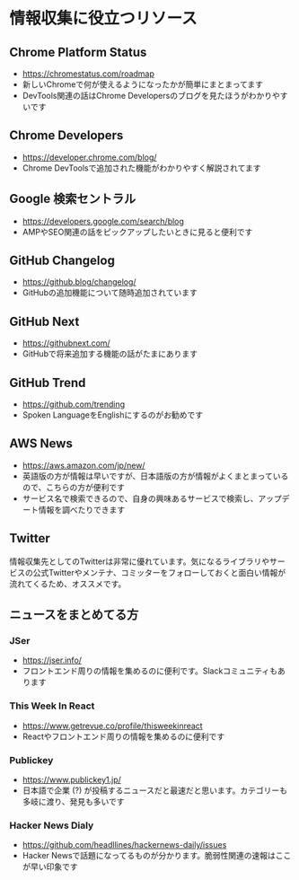 # 情報収集に役立つリソース
##  Chrome Platform Status
- https://chromestatus.com/roadmap
- 新しいChromeで何が使えるようになったかが簡単にまとまってます
- DevTools関連の話はChrome Developersのブログを見たほうがわかりやすいです

## Chrome Developers
- https://developer.chrome.com/blog/
- Chrome DevToolsで追加された機能がわかりやすく解説されてます

## Google 検索セントラル
- https://developers.google.com/search/blog
- AMPやSEO関連の話をピックアップしたいときに見ると便利です

## GitHub Changelog
- https://github.blog/changelog/
- GitHubの追加機能について随時追加されています

## GitHub Next
- https://githubnext.com/
- GitHubで将来追加する機能の話がたまにあります

## GitHub Trend
- https://github.com/trending
- Spoken LanguageをEnglishにするのがお勧めです

## AWS News
- https://aws.amazon.com/jp/new/
- 英語版の方が情報は早いですが、日本語版の方が情報がよくまとまっているので、こちらの方が便利です
- サービス名で検索できるので、自身の興味あるサービスで検索し、アップデート情報を調べたりできます

## Twitter
情報収集先としてのTwitterは非常に優れています。気になるライブラリやサービスの公式Twitterやメンテナ、コミッターをフォローしておくと面白い情報が流れてくるため、オススメです。

## ニュースをまとめてる方
### JSer
- https://jser.info/
- フロントエンド周りの情報を集めるのに便利です。Slackコミュニティもあります

### This Week In React
- https://www.getrevue.co/profile/thisweekinreact
- Reactやフロントエンド周りの情報を集めるのに便利です

### Publickey
- https://www.publickey1.jp/
- 日本語で企業 (?) が投稿するニュースだと最速だと思います。カテゴリーも多岐に渡り、発見も多いです

### Hacker News Dialy
- https://github.com/headllines/hackernews-daily/issues
- Hacker Newsで話題になってるものが分かります。脆弱性関連の速報はここが早い印象です
